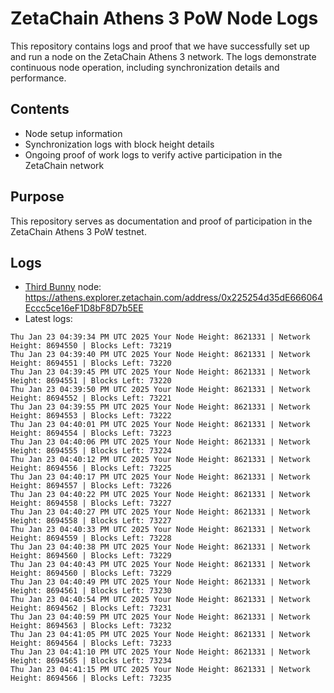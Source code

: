 # ZetaChain Athens 3 PoW Node Logs
This repository contains logs and proof that we have successfully set up and run a node on the ZetaChain Athens 3 network. The logs demonstrate continuous node operation, including synchronization details and performance.

## Contents
- Node setup information
- Synchronization logs with block height details
- Ongoing proof of work logs to verify active participation in the ZetaChain network

## Purpose
This repository serves as documentation and proof of participation in the ZetaChain Athens 3 PoW testnet.

## Logs

- [Third Bunny](https://thirdbunny.xyz/) node: https://athens.explorer.zetachain.com/address/0x225254d35dE666064Eccc5ce16eF1D8bF8D7b5EE
- Latest logs:
```
Thu Jan 23 04:39:34 PM UTC 2025 Your Node Height: 8621331 | Network Height: 8694550 | Blocks Left: 73219
Thu Jan 23 04:39:40 PM UTC 2025 Your Node Height: 8621331 | Network Height: 8694551 | Blocks Left: 73220
Thu Jan 23 04:39:45 PM UTC 2025 Your Node Height: 8621331 | Network Height: 8694551 | Blocks Left: 73220
Thu Jan 23 04:39:50 PM UTC 2025 Your Node Height: 8621331 | Network Height: 8694552 | Blocks Left: 73221
Thu Jan 23 04:39:55 PM UTC 2025 Your Node Height: 8621331 | Network Height: 8694553 | Blocks Left: 73222
Thu Jan 23 04:40:01 PM UTC 2025 Your Node Height: 8621331 | Network Height: 8694554 | Blocks Left: 73223
Thu Jan 23 04:40:06 PM UTC 2025 Your Node Height: 8621331 | Network Height: 8694555 | Blocks Left: 73224
Thu Jan 23 04:40:12 PM UTC 2025 Your Node Height: 8621331 | Network Height: 8694556 | Blocks Left: 73225
Thu Jan 23 04:40:17 PM UTC 2025 Your Node Height: 8621331 | Network Height: 8694557 | Blocks Left: 73226
Thu Jan 23 04:40:22 PM UTC 2025 Your Node Height: 8621331 | Network Height: 8694558 | Blocks Left: 73227
Thu Jan 23 04:40:27 PM UTC 2025 Your Node Height: 8621331 | Network Height: 8694558 | Blocks Left: 73227
Thu Jan 23 04:40:33 PM UTC 2025 Your Node Height: 8621331 | Network Height: 8694559 | Blocks Left: 73228
Thu Jan 23 04:40:38 PM UTC 2025 Your Node Height: 8621331 | Network Height: 8694560 | Blocks Left: 73229
Thu Jan 23 04:40:43 PM UTC 2025 Your Node Height: 8621331 | Network Height: 8694560 | Blocks Left: 73229
Thu Jan 23 04:40:49 PM UTC 2025 Your Node Height: 8621331 | Network Height: 8694561 | Blocks Left: 73230
Thu Jan 23 04:40:54 PM UTC 2025 Your Node Height: 8621331 | Network Height: 8694562 | Blocks Left: 73231
Thu Jan 23 04:40:59 PM UTC 2025 Your Node Height: 8621331 | Network Height: 8694563 | Blocks Left: 73232
Thu Jan 23 04:41:05 PM UTC 2025 Your Node Height: 8621331 | Network Height: 8694564 | Blocks Left: 73233
Thu Jan 23 04:41:10 PM UTC 2025 Your Node Height: 8621331 | Network Height: 8694565 | Blocks Left: 73234
Thu Jan 23 04:41:15 PM UTC 2025 Your Node Height: 8621331 | Network Height: 8694566 | Blocks Left: 73235
```

